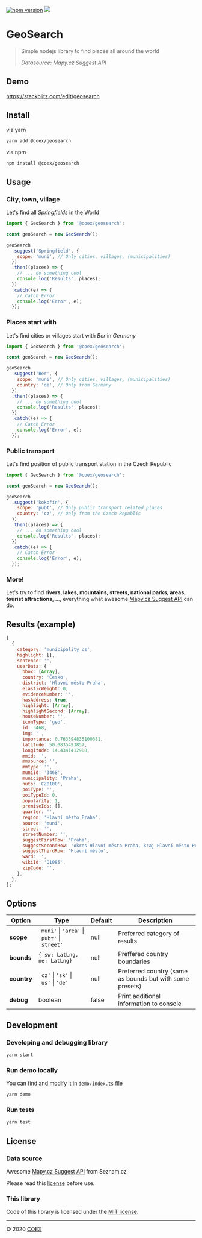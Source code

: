 [![npm version](https://badge.fury.io/js/%40coex%2Fgeosearch.svg)](https://www.npmjs.com/package/@coex/geosearch)
![](https://github.com/COEXCZ/geosearch/workflows/Build%20&%20Run%20tests%20&%20Publish/badge.svg)

# GeoSearch

> Simple nodejs library to find places all around the world
>
> _Datasource: Mapy.cz Suggest API_

## Demo

https://stackblitz.com/edit/geosearch

## Install

via yarn

```bash
yarn add @coex/geosearch
```

via npm

```bash
npm install @coex/geosearch
```

## Usage

### City, town, village

Let's find all _Springfields_ in the World

```javascript
import { GeoSearch } from '@coex/geosearch';

const geoSearch = new GeoSearch();

geoSearch
  .suggest('Springfield', {
    scope: 'muni', // Only cities, villages, (municipalities)
  })
  .then((places) => {
    // ... do something cool
    console.log('Results', places);
  })
  .catch((e) => {
    // Catch Error
    console.log('Error', e);
  });
```

### Places start with

Let's find cities or villages start with _Ber_ in _Germany_

```javascript
import { GeoSearch } from '@coex/geosearch';

const geoSearch = new GeoSearch();

geoSearch
  .suggest('Ber', {
    scope: 'muni', // Only cities, villages, (municipalities)
    country: 'de', // Only from Germany
  })
  .then((places) => {
    // ... do something cool
    console.log('Results', places);
  })
  .catch((e) => {
    // Catch Error
    console.log('Error', e);
  });
```

### Public transport

Let's find position of public transport station in the Czech Republic

```javascript
import { GeoSearch } from '@coex/geosearch';

const geoSearch = new GeoSearch();

geoSearch
  .suggest('kokořín', {
    scope: 'pubt', // Only public transport related places
    country: 'cz', // Only from the Czech Republic
  })
  .then((places) => {
    // ... do something cool
    console.log('Results', places);
  })
  .catch((e) => {
    // Catch Error
    console.log('Error', e);
  });
```

### More!

Let's try to find **rivers, lakes, mountains, streets, national parks, areas, tourist attractions**, ..., everything what awesome [Mapy.cz Suggest API](https://api.mapy.cz/view?page=suggestadv) can do.

## Results (example)

```javascript
[
  {
    category: 'municipality_cz',
    highlight: [],
    sentence: '',
    userData: {
      bbox: [Array],
      country: 'Česko',
      district: 'Hlavní město Praha',
      elasticWeight: 0,
      evidenceNumber: '',
      hasAddress: true,
      highlight: [Array],
      highlightSecond: [Array],
      houseNumber: '',
      iconType: 'geo',
      id: 3468,
      img: '',
      importance: 0.763394835100681,
      latitude: 50.0835493857,
      longitude: 14.4341412988,
      mmid: '',
      mmsource: '',
      mmtype: '',
      muniId: '3468',
      municipality: 'Praha',
      nuts: 'CZ0100',
      poiType: '',
      poiTypeId: 0,
      popularity: 1,
      premiseIds: [],
      quarter: '',
      region: 'Hlavní město Praha',
      source: 'muni',
      street: '',
      streetNumber: '',
      suggestFirstRow: 'Praha',
      suggestSecondRow: 'okres Hlavní město Praha, kraj Hlavní město Praha, Česko',
      suggestThirdRow: 'Hlavní město',
      ward: '',
      wikiId: 'Q1085',
      zipCode: '',
    },
  },
];
```

## Options

| Option      | Type                                           | Default | Description                                              |
| ----------- | ---------------------------------------------- | ------- | -------------------------------------------------------- |
| **scope**   | `'muni'` \| `'area'` \| `'pubt'` \| `'street'` | null    | Preferred category of results                            |
| **bounds**  | `{ sw: LatLng, ne: LatLng}`                    | null    | Preffered country boundaries                             |
| **country** | `'cz'` \| `'sk'` \| `'us'` \| `'de'`           | null    | Preferred country (same as bounds but with some presets) |
| **debug**   | boolean                                        | false   | Print additional information to console                  |

## Development

### Developing and debugging library

```bash
yarn start
```

### Run demo locally

You can find and modify it in `demo/index.ts` file

```bash
yarn demo
```

### Run tests

```bash
yarn test
```

## License

### Data source

Awesome [Mapy.cz Suggest API](https://api.mapy.cz/view?page=suggestadv) from Seznam.cz

Please read this [license](https://api.mapy.cz/#pact) before use.

### This library

Code of this library is licensed under the [MIT license].

---

&copy; 2020 [COEX](https://www.coex.cz)

[mit license]: LICENSE
